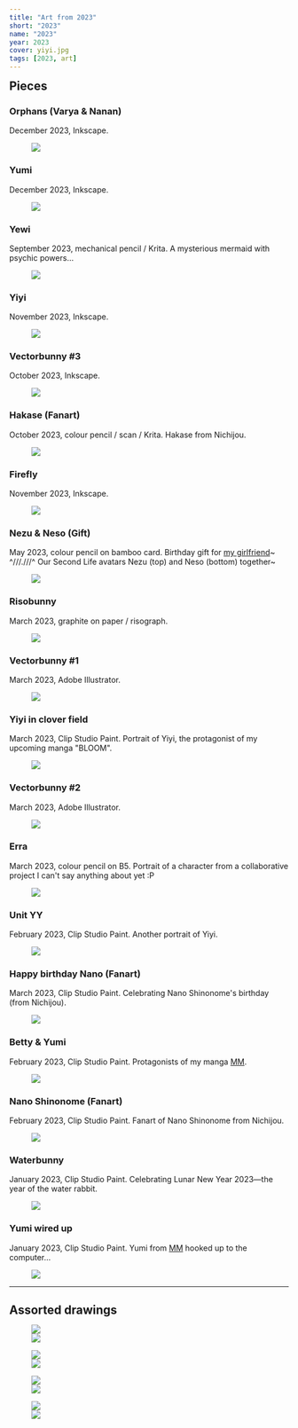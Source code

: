 ```yaml
---
title: "Art from 2023"
short: "2023"
name: "2023"
year: 2023
cover: yiyi.jpg
tags: [2023, art]
---
```


<h2 id="pieces" style="margin-bottom:0.5em;margin-top:0.5em">Pieces</h2>

### Orphans (Varya & Nanan)

December 2023, Inkscape.

<figure>
  <img src="{{ site.baseurl }}/assets/art/2023/orphans.svg">
</figure>

### Yumi

December 2023, Inkscape.

<figure>
  <img src="{{ site.baseurl }}/assets/art/2023/v2.svg">
</figure>

### Yewi

September 2023, mechanical pencil / Krita. A mysterious mermaid with psychic powers…

<figure>
  <img src="{{ site.baseurl }}/assets/art/2023/yewi.jpg">
</figure>

### Yiyi

November 2023, Inkscape.

<figure>
  <img src="{{ site.baseurl }}/assets/art/2023/yiyi.svg">
</figure>

### Vectorbunny #3

October 2023, Inkscape.

<figure>
  <img src="{{ site.baseurl }}/assets/art/2023/lovebunny.jpg">
</figure>

### Hakase (Fanart)

October 2023, colour pencil / scan / Krita. Hakase from Nichijou.

<figure>
  <img src="{{ site.baseurl }}/assets/art/2023/october hakase.jpg">
</figure>

### Firefly

November 2023, Inkscape.

<figure>
  <img src="{{ site.baseurl }}/assets/art/2023/firefly2b.svg">
</figure>

### Nezu & Neso (Gift)

May 2023, colour pencil on bamboo card. Birthday gift for [my girlfriend](https://beverage2000.tumblr.com)~ ^///.///^ Our Second Life avatars Nezu (top) and Neso (bottom) together~

<figure>
  <img src="{{ site.baseurl }}/assets/art/2023/june gift nezo.jpg">
</figure>

### Risobunny

March 2023, graphite on paper / risograph.

<figure>
  <img src="{{ site.baseurl }}/assets/art/2023/risobunny.jpg">
</figure>

### Vectorbunny #1

March 2023, Adobe Illustrator.

<figure>
  <img src="{{ site.baseurl }}/assets/art/2023/bunny2.jpg">
</figure>

### Yiyi in clover field

March 2023, Clip Studio Paint. Portrait of Yiyi, the protagonist of my upcoming manga "BLOOM".

<figure>
  <img src="{{ site.baseurl }}/assets/art/2023/yiyiclovers.jpg">
</figure>

### Vectorbunny #2

March 2023, Adobe Illustrator.

<figure>
  <img src="{{ site.baseurl }}/assets/art/2023/bunnygirl3b.jpg">
</figure>

### Erra

March 2023, colour pencil on B5. Portrait of a character from a collaborative project I can't say anything about yet :P

<figure>
  <img src="{{ site.baseurl }}/assets/art/2023/erra.jpg">
</figure>

### Unit YY

February 2023, Clip Studio Paint. Another portrait of Yiyi.

<figure>
  <img src="{{ site.baseurl }}/assets/art/2023/yiyi-paint-feb.jpg">
</figure>

### Happy birthday Nano (Fanart)

March 2023, Clip Studio Paint. Celebrating Nano Shinonome's birthday (from Nichijou).

<figure>
  <img src="{{ site.baseurl }}/assets/art/2023/nano-birthday.jpg">
</figure>

### Betty & Yumi

February 2023, Clip Studio Paint. Protagonists of my manga [MM](/work/mm).

<figure>
  <img src="{{ site.baseurl }}/assets/art/2023/yumibetty.jpg">
</figure>

### Nano Shinonome (Fanart)

February 2023, Clip Studio Paint. Fanart of Nano Shinonome from Nichijou.

<figure>
  <img src="{{ site.baseurl }}/assets/art/2023/nano.jpg">
</figure>

### Waterbunny

January 2023, Clip Studio Paint. Celebrating Lunar New Year 2023—the year of the water rabbit.

<figure>
  <img src="{{ site.baseurl }}/assets/art/2023/waterrabbit.jpg">
</figure>

### Yumi wired up

January 2023, Clip Studio Paint. Yumi from [MM](/work/mm) hooked up to the computer…

<figure>
  <img src="{{ site.baseurl }}/assets/art/2023/wiredyumi.jpg">
</figure>

---

<h2 id="assorted-drawings" style="margin-bottom:0.5em">Assorted drawings</h2>

<figure>
  <div class="img2f">
    <div style="flex:1.3333333333;">
      <img src="{{ site.baseurl }}/assets/art/2023/drawings/feb-city.jpg">
    </div>
    <div style="flex:0.5128205128;">
      <img src="{{ site.baseurl }}/assets/art/2023/drawings/varya-yiyi.jpg">
    </div>
  </div>
</figure>

<figure>
  <div class="img2f">
    <div style="flex:0.5963665087;">
      <img src="{{ site.baseurl }}/assets/art/2023/drawings/neso-ipod.jpg">
    </div>
    <div style="flex:0.8292593944;">
      <img src="{{ site.baseurl }}/assets/art/2023/drawings/nezubeer.jpg">
    </div>
  </div>
</figure>

<!-- <figure>
  <div class="img2f">
    <div style="flex:0.489586389;">
      <img src="{{ site.baseurl }}/assets/art/2023/drawings/feb-yiyi-wehh.jpg">
    </div>
    <div style="flex:0.4308211474;">
      <img src="{{ site.baseurl }}/assets/art/2023/drawings/feb-varya.jpg">
    </div>
  </div>
</figure> -->

<figure>
  <div class="img2f">
    <div style="flex:0.6086956522;">
      <img src="{{ site.baseurl }}/assets/art/2023/drawings/varyananan-feb.jpg">
    </div>
    <div style="flex:0.7045454545;">
      <img src="{{ site.baseurl }}/assets/art/2023/drawings/feb-varya-nude.jpg">
    </div>
  </div>
</figure>

<figure>
  <div class="img2f">
    <div style="flex:1.0249488753;">
      <img src="{{ site.baseurl }}/assets/art/2023/drawings/nezo.jpg">
    </div>
    <div style="flex:0.75;">
      <img src="{{ site.baseurl }}/assets/art/2023/drawings/necorp.jpg">
    </div>
  </div>
</figure>
